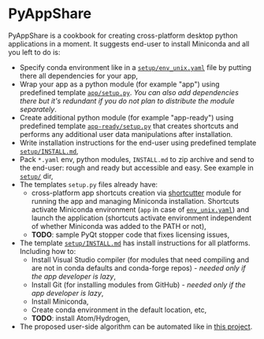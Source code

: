 # PyAppShare

PyAppShare is a cookbook for creating cross-platform desktop python applications in a moment. It suggests end-user to install Miniconda and all you left to do is:

* Specify conda environment like in a [`setup/env_unix.yaml`](template_app/setup/env_unix.yaml) file by putting there all dependencies for your app, 
* Wrap your app as a python module (for example "app") using predefined template [`app/setup.py`](template_app/app/setup.py). *You can also add dependencies there but it's redundant if you do not plan to distribute the module separately*.
* Create additional python module (for example "app-ready") using predefined template [`app-ready/setup.py`](template_app/app-ready/setup.py) that creates shortcuts and performs any additional user data manipulations after installation.
* Write installation instructions for the end-user using predefined template [`setup/INSTALL.md`](template_app/setup/INSTALL.md),
* Pack `*.yaml` env, python modules, `INSTALL.md` to zip archive and send to the end-user: rough and ready but accessible and easy. See example in [`setup/`](template_app/setup) dir,
* The templates `setup.py` files already have:
  * cross-platform app shortcuts creation via [shortcutter](https://github.com/kiwi0fruit/shortcutter) module for running the app and managing Miniconda installation. Shortcuts activate Miniconda environment (`app` in case of [`env_unix.yaml`](template_app/setup/env_unix.yaml)) and launch the application (shortcuts activate environment independent of whether Miniconda was added to the PATH or not),
  * **TODO**: sample PyQt stopper code that fixes licensing issues,
* The template [`setup/INSTALL.md`](template_app/setup/INSTALL.md) has install instructions for all platforms. Including how to:
  * Install Visual Studio compiler (for modules that need compiling and are not in conda defaults and conda-forge repos) - _needed only if the app developer is lazy_,
  * Install Git (for installing modules from GitHub) - _needed only if the app developer is lazy_,
  * Install Miniconda,
  * Create conda environment in the default location, etc,
  * **TODO**: install Atom/Hydrogen,
* The proposed user-side algorithm can be automated like in [this project](https://github.com/deto/Miniconda-Install).
